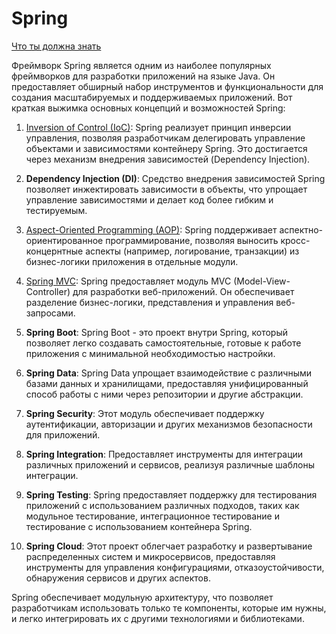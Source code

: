 # Spring

[Что ты должна знать](03-checklist.md)

Фреймворк Spring является одним из наиболее популярных фреймворков для разработки приложений на языке Java. Он предоставляет обширный набор инструментов и функциональности для создания масштабируемых и поддерживаемых приложений. Вот краткая выжимка основных концепций и возможностей Spring:

1. [Inversion of Control (IoC)](02-ioc.md): Spring реализует принцип инверсии управления, позволяя разработчикам делегировать управление объектами и зависимостями контейнеру Spring. Это достигается через механизм внедрения зависимостей (Dependency Injection).

2. **Dependency Injection (DI)**: Средство внедрения зависимостей Spring позволяет инжектировать зависимости в объекты, что упрощает управление зависимостями и делает код более гибким и тестируемым.

3. [Aspect-Oriented Programming (AOP)](07-aop.md): Spring поддерживает аспектно-ориентированное программирование, позволяя выносить кросс-концернтные аспекты (например, логирование, транзакции) из бизнес-логики приложения в отдельные модули.

4. [Spring MVC](spring-mvc.md): Spring предоставляет модуль MVC (Model-View-Controller) для разработки веб-приложений. Он обеспечивает разделение бизнес-логики, представления и управления веб-запросами.

5. **Spring Boot**: Spring Boot - это проект внутри Spring, который позволяет легко создавать самостоятельные, готовые к работе приложения с минимальной необходимостью настройки.

6. **Spring Data**: Spring Data упрощает взаимодействие с различными базами данных и хранилищами, предоставляя унифицированный способ работы с ними через репозитории и другие абстракции.

7. **Spring Security**: Этот модуль обеспечивает поддержку аутентификации, авторизации и других механизмов безопасности для приложений.

8. **Spring Integration**: Предоставляет инструменты для интеграции различных приложений и сервисов, реализуя различные шаблоны интеграции.

9. **Spring Testing**: Spring предоставляет поддержку для тестирования приложений с использованием различных подходов, таких как модульное тестирование, интеграционное тестирование и тестирование с использованием контейнера Spring.

10. **Spring Cloud**: Этот проект облегчает разработку и развертывание распределенных систем и микросервисов, предоставляя инструменты для управления конфигурациями, отказоустойчивости, обнаружения сервисов и других аспектов.

Spring обеспечивает модульную архитектуру, что позволяет разработчикам использовать только те компоненты, которые им нужны, и легко интегрировать их с другими технологиями и библиотеками.

